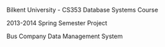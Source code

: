 Bilkent University - CS353 Database Systems Course

2013-2014 Spring Semester Project

Bus Company Data Management System
